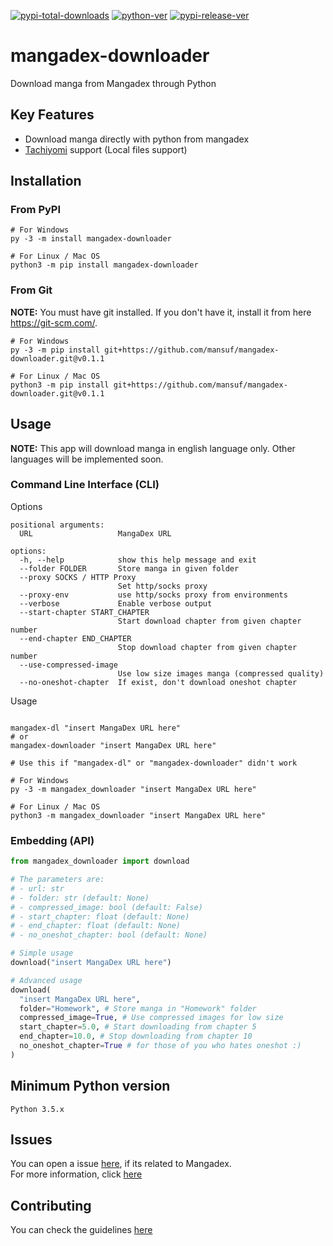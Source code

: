 [![pypi-total-downloads](https://img.shields.io/pypi/dm/mangadex-downloader?label=DOWNLOADS&style=for-the-badge)](https://pypi.org/project/mangadex-downloader)
[![python-ver](https://img.shields.io/pypi/pyversions/mangadex-downloader?style=for-the-badge)](https://pypi.org/project/mangadex-downloader)
[![pypi-release-ver](https://img.shields.io/pypi/v/mangadex-downloader?style=for-the-badge)](https://pypi.org/project/mangadex-downloader)


# mangadex-downloader

Download manga from Mangadex through Python

## Key Features

- Download manga directly with python from mangadex
- [Tachiyomi](https://github.com/tachiyomiorg/tachiyomi) support (Local files support)

## Installation

### From PyPI

```shell
# For Windows
py -3 -m install mangadex-downloader

# For Linux / Mac OS
python3 -m pip install mangadex-downloader
```

### From Git 

**NOTE:** You must have git installed. If you don't have it, install it from here https://git-scm.com/.

```shell
# For Windows
py -3 -m pip install git+https://github.com/mansuf/mangadex-downloader.git@v0.1.1

# For Linux / Mac OS
python3 -m pip install git+https://github.com/mansuf/mangadex-downloader.git@v0.1.1
```

## Usage

**NOTE:** This app will download manga in english language only. Other languages will be implemented soon.

### Command Line Interface (CLI)

Options

```
positional arguments:
  URL                   MangaDex URL

options:
  -h, --help            show this help message and exit
  --folder FOLDER       Store manga in given folder
  --proxy SOCKS / HTTP Proxy
                        Set http/socks proxy
  --proxy-env           use http/socks proxy from environments
  --verbose             Enable verbose output
  --start-chapter START_CHAPTER
                        Start download chapter from given chapter number
  --end-chapter END_CHAPTER
                        Stop download chapter from given chapter number
  --use-compressed-image
                        Use low size images manga (compressed quality)
  --no-oneshot-chapter  If exist, don't download oneshot chapter
```

Usage

```shell

mangadex-dl "insert MangaDex URL here" 
# or
mangadex-downloader "insert MangaDex URL here" 

# Use this if "mangadex-dl" or "mangadex-downloader" didn't work

# For Windows
py -3 -m mangadex_downloader "insert MangaDex URL here" 

# For Linux / Mac OS
python3 -m mangadex_downloader "insert MangaDex URL here" 
```

### Embedding (API)

```python
from mangadex_downloader import download

# The parameters are:
# - url: str
# - folder: str (default: None)
# - compressed_image: bool (default: False)
# - start_chapter: float (default: None)
# - end_chapter: float (default: None)
# - no_oneshot_chapter: bool (default: None)

# Simple usage
download("insert MangaDex URL here")

# Advanced usage
download(
  "insert MangaDex URL here",
  folder="Homework", # Store manga in "Homework" folder
  compressed_image=True, # Use compressed images for low size
  start_chapter=5.0, # Start downloading from chapter 5
  end_chapter=10.0, # Stop downloading from chapter 10
  no_oneshot_chapter=True # for those of you who hates oneshot :)
)
```

## Minimum Python version
```
Python 3.5.x
```

## Issues

You can open a issue [here](https://github.com/mansuf/mangadex-downloader/issues), if its related to Mangadex.
<br>
For more information, click [here](https://github.com/mansuf/mangadex-downloader/blob/main/CONTRIBUTING.md#Issues)

## Contributing

You can check the guidelines [here](https://github.com/mansuf/mangadex-downloader/blob/main/CONTRIBUTING.md)
